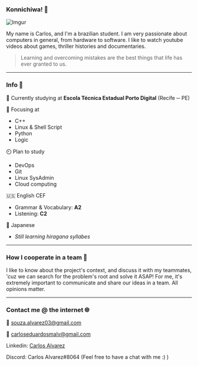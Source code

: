 ### Konnichiwa! :wave:

![Imgur](https://i.imgur.com/Lxifo4a.png)

My name is Carlos, and I'm a brazilian student. I am very passionate about computers in general, from hardware to software. I like to watch youtube videos about games, thriller histories and documentaries.

>Learning and overcoming mistakes are the best things that life has ever granted to us.

---

### Info :blue_book:​

:school: Currently studying at **Escola Técnica Estadual Porto Digital** (Recife ─ PE)

:book: Focusing at

- C++
- Linux & Shell Script
- Python
- Logic

:timer_clock: Plan to study

- DevOps
- Git
- Linux SysAdmin
- Cloud computing

:us: English CEF

- Grammar & Vocabulary: **A2**
- Listening: **C2**

:japan: Japanese

- _Still learning hiragana syllabes_

---
### How I cooperate in a team :handshake:

I like to know about the project's context, and discuss it with my teammates, 'cuz we can search for the problem's root and solve it ASAP! For me, it's extremely important to communicate and share our ideas in a team. All opinions matter.

---

### Contact me @ the internet :globe_with_meridians:​

:e-mail: souza.alvarez03@gmail.com

:e-mail: carloseduardosmalv@gmail.com

Linkedin: [Carlos Alvarez](https://linkedin.com/in/carlos-souza-alvarez)

Discord: Carlos Alvarez#8064 (Feel free to have a chat with me :) )

